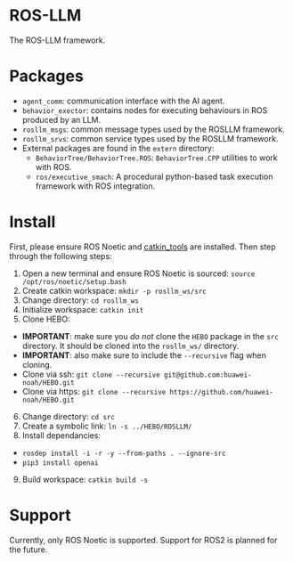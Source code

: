 # ROS-LLM

The ROS-LLM framework.

# Packages

* `agent_comm`: communication interface with the AI agent.
* `behavior_exector`: contains nodes for executing behaviours in ROS produced by an LLM.
* `rosllm_msgs`: common message types used by the ROSLLM framework.
* `rosllm_srvs`: common service types used by the ROSLLM framework.
* External packages are found in the `extern` directory:
  * `BehaviorTree/BehaviorTree.ROS`: `BehaviorTree.CPP` utilities to work with ROS.
  * `ros/executive_smach`: A procedural python-based task execution framework with ROS integration.

# Install

First, please ensure ROS Noetic and [catkin_tools](https://catkin-tools.readthedocs.io/en/latest/installing.html) are installed.
Then step through the following steps:
1. Open a new terminal and ensure ROS Noetic is sourced: `source /opt/ros/noetic/setup.bash`
2. Create catkin workspace: `mkdir -p rosllm_ws/src`
3. Change directory: `cd rosllm_ws`
4. Initialize workspace: `catkin init`
5. Clone HEBO:
  * **IMPORTANT**: make sure you *do not* clone the `HEBO` package in the `src` directory. It should be cloned into the `rosllm_ws/` directory.
  * **IMPORTANT**: also make sure to include the `--recursive` flag when cloning.
  * Clone via ssh: `git clone --recursive git@github.com:huawei-noah/HEBO.git`
  * Clone via https: `git clone --recursive https://github.com/huawei-noah/HEBO.git`
6. Change directory: `cd src`
7. Create a symbolic link: `ln -s ../HEBO/ROSLLM/`
8. Install dependancies:
  * `rosdep install -i -r -y --from-paths . --ignore-src`
  * `pip3 install openai`
9. Build workspace: `catkin build -s`

# Support

Currently, only ROS Noetic is supported.
Support for ROS2 is planned for the future.